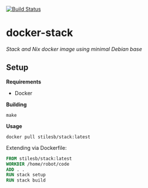 [![Build Status](https://travis-ci.org/stilesb/docker-stack.svg?branch=master)](https://travis-ci.org/stilesb/docker-stack)

# docker-stack

*Stack and Nix docker image using minimal Debian base*

## Setup

**Requirements**

* Docker

**Building**

`make`

**Usage**

`docker pull stilesb/stack:latest`

Extending via Dockerfile:

```Dockerfile
FROM stilesb/stack:latest
WORKDIR /home/robot/code
ADD . .
RUN stack setup
RUN stack build
```
